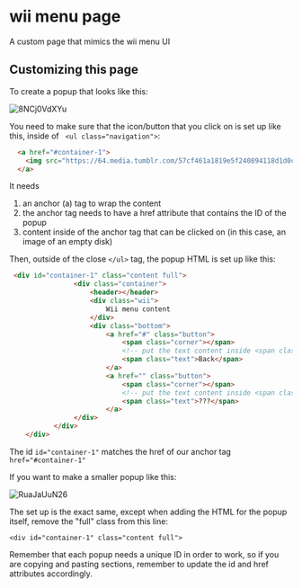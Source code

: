 # wii menu page
A custom page that mimics the wii menu UI

## Customizing this page

To create a popup that looks like this:

![8NCj0VdXYu](https://github.com/cornetespoir/wii-menu-page/assets/35387318/ea40666a-d3f1-453f-aa88-bd6006c26888)

You need to make sure that the icon/button that you click on is set up like this, inside of ` <ul class="navigation">`:

```HTML
  <a href="#container-1">
    <img src="https://64.media.tumblr.com/57cf461a1819e5f240894118d1d0c568/d662040e3a2b8722-26/s400x600/c04c16872971599bb3c749bfa29c7d561c736247.pnj" alt="empty CD wii menu placeholder" />
  </a>
```
It needs 
1. an anchor (a) tag to wrap the content
2. the anchor tag needs to have a href attribute that contains the ID of the popup
3. content inside of the anchor tag that can be clicked on (in this case, an image of an empty disk)

Then, outside of the close `</ul>` tag, the popup HTML is set up like this:

```HTML
 <div id="container-1" class="content full">
                <div class="container">
                    <header></header>
                    <div class="wii">
                        Wii menu content
                    </div>
                    <div class="bottom">
                        <a href="#" class="button">
                            <span class="corner"></span>
                            <!-- put the text content inside <span class="text"> -->
                            <span class="text">Back</span>
                        </a>
                        <a href="" class="button">
                            <span class="corner"></span>
                            <!-- put the text content inside <span class="text"> -->
                            <span class="text">???</span>
                        </a>
                </div>
           </div>
    </div>
```

The id `id="container-1"` matches the href of our anchor tag `href="#container-1"`

If you want to make a smaller popup like this:

![RuaJaUuN26](https://github.com/cornetespoir/wii-menu-page/assets/35387318/aa5721f1-3459-495a-91f0-62db8d437ca5)

The set up is the exact same, except when adding the HTML for the popup itself, remove the "full" class from this line:

`<div id="container-1" class="content full">`

Remember that each popup needs a unique ID in order to work, so if you are copying and pasting sections, remember to update the id and href attributes accordingly. 
